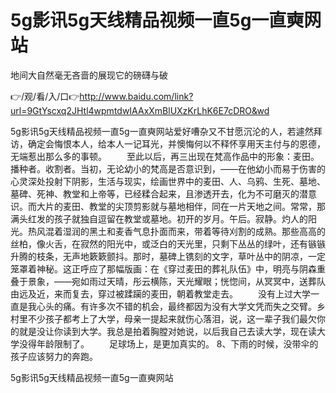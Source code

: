 # 5g影讯5g天线精品视频一直5g一直奭网站
地间大自然毫无吝啬的展现它的磅礴与破

👉/观/看/入/口👉http://www.baidu.com/link?url=9GtYscxq2JHtl4wpmtdwIAAxXmBlUXzKrLhK6E7cDRO&wd

5g影讯5g天线精品视频一直5g一直奭网站爱好嘈杂又不甘愿沉沦的人，若遽然拜访，确定会悔恨本人，给本人一记耳光，并懊悔何以不释怀享用天主付与的恩德，无端惹出那么多的事顿。
　　至此以后，再三出现在梵高作品中的形象：麦田。播种者。收割者。当初，无论幼小的梵高是否意识到，——在他幼小而易于伤害的心灵深处投射下阴影，生活与现实，绘画世界中的麦田、人、乌鸦、生死、墓地、墓碑、死神、教堂和上帝等，已经糅合起来，且渗透开去，化为不可磨灭的潜意识。而大片的麦田、教堂的尖顶剪影就与墓地相伴，同在一片天地之间。常常，那满头红发的孩子就独自逗留在教堂或墓地。初开的岁月。午后。寂静。灼人的阳光。热风混着湿润的黑土和麦香气息扑面而来，带着等待刈割的成熟。那些高高的丝柏，像火舌，在寂然的阳光中，或泛白的天光里，只剩下丛丛的绿叶，还有镞镞升腾的枝条，无声地簌簌颤抖。那时，墓碑上镌刻的文字，草叶丛中的阴凉，一定笼罩着神秘。这正呼应了那幅版画：在《穿过麦田的葬礼队伍》中，明亮与阴森重叠于景象，——宛如雨过天晴，彤云横陈，天光耀眼；恍惚间，从冥冥中，送葬队由远及近，来而复去，穿过被蹂躏的麦田，朝着教堂走去。
　　没有上过大学一直是我心头的痛。有许多次不错的机会，最终都因为没有大学文凭而失之交臂。乡村里不少孩子都考上了大学，母亲一提起来就伤心落泪，说，这一辈子我们最欠你的就是没让你读到大学。我总是拍着胸膛对她说，以后我自己去读大学，现在读大学没得年龄限制了。
　　足球场上，是更加真实的。
	8、下雨的时候，没带伞的孩子应该努力的奔跑。

5g影讯5g天线精品视频一直5g一直奭网站
